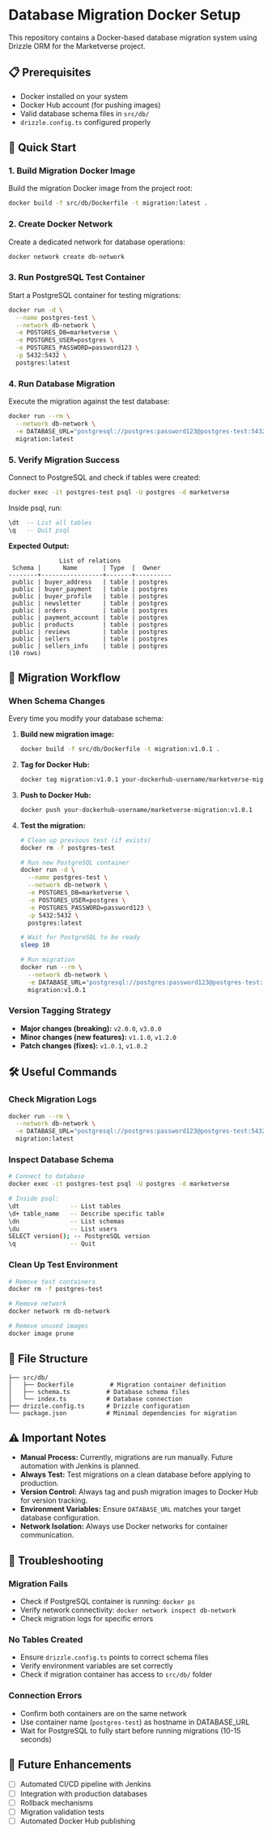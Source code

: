 # Database Migration Docker Setup

This repository contains a Docker-based database migration system using Drizzle ORM for the Marketverse project.

## 📋 Prerequisites

- Docker installed on your system
- Docker Hub account (for pushing images)
- Valid database schema files in `src/db/`
- `drizzle.config.ts` configured properly

## 🚀 Quick Start

### 1. Build Migration Docker Image

Build the migration Docker image from the project root:

```bash
docker build -f src/db/Dockerfile -t migration:latest .
```

### 2. Create Docker Network

Create a dedicated network for database operations:

```bash
docker network create db-network
```

### 3. Run PostgreSQL Test Container

Start a PostgreSQL container for testing migrations:

```bash
docker run -d \
  --name postgres-test \
  --network db-network \
  -e POSTGRES_DB=marketverse \
  -e POSTGRES_USER=postgres \
  -e POSTGRES_PASSWORD=password123 \
  -p 5432:5432 \
  postgres:latest
```

### 4. Run Database Migration

Execute the migration against the test database:

```bash
docker run --rm \
  --network db-network \
  -e DATABASE_URL="postgresql://postgres:password123@postgres-test:5432/marketverse" \
  migration:latest
```

### 5. Verify Migration Success

Connect to PostgreSQL and check if tables were created:

```bash
docker exec -it postgres-test psql -U postgres -d marketverse
```

Inside psql, run:

```sql
\dt  -- List all tables
\q   -- Quit psql
```

**Expected Output:**

```
              List of relations
 Schema |      Name       | Type  |  Owner
--------+-----------------+-------+----------
 public | buyer_address   | table | postgres
 public | buyer_payment   | table | postgres
 public | buyer_profile   | table | postgres
 public | newsletter      | table | postgres
 public | orders          | table | postgres
 public | payment_account | table | postgres
 public | products        | table | postgres
 public | reviews         | table | postgres
 public | sellers         | table | postgres
 public | sellers_info    | table | postgres
(10 rows)
```

## 🔄 Migration Workflow

### When Schema Changes

Every time you modify your database schema:

1. **Build new migration image:**

   ```bash
   docker build -f src/db/Dockerfile -t migration:v1.0.1 .
   ```

2. **Tag for Docker Hub:**

   ```bash
   docker tag migration:v1.0.1 your-dockerhub-username/marketverse-migration:v1.0.1
   ```

3. **Push to Docker Hub:**

   ```bash
   docker push your-dockerhub-username/marketverse-migration:v1.0.1
   ```

4. **Test the migration:**

   ```bash
   # Clean up previous test (if exists)
   docker rm -f postgres-test

   # Run new PostgreSQL container
   docker run -d \
     --name postgres-test \
     --network db-network \
     -e POSTGRES_DB=marketverse \
     -e POSTGRES_USER=postgres \
     -e POSTGRES_PASSWORD=password123 \
     -p 5432:5432 \
     postgres:latest

   # Wait for PostgreSQL to be ready
   sleep 10

   # Run migration
   docker run --rm \
     --network db-network \
     -e DATABASE_URL="postgresql://postgres:password123@postgres-test:5432/marketverse" \
     migration:v1.0.1
   ```

### Version Tagging Strategy

- **Major changes (breaking):** `v2.0.0`, `v3.0.0`
- **Minor changes (new features):** `v1.1.0`, `v1.2.0`
- **Patch changes (fixes):** `v1.0.1`, `v1.0.2`

## 🛠️ Useful Commands

### Check Migration Logs

```bash
docker run --rm \
  --network db-network \
  -e DATABASE_URL="postgresql://postgres:password123@postgres-test:5432/marketverse" \
  migration:latest
```

### Inspect Database Schema

```bash
# Connect to database
docker exec -it postgres-test psql -U postgres -d marketverse

# Inside psql:
\dt              -- List tables
\d+ table_name   -- Describe specific table
\dn              -- List schemas
\du              -- List users
SELECT version(); -- PostgreSQL version
\q               -- Quit
```

### Clean Up Test Environment

```bash
# Remove test containers
docker rm -f postgres-test

# Remove network
docker network rm db-network

# Remove unused images
docker image prune
```

## 📁 File Structure

```
├── src/db/
│   ├── Dockerfile          # Migration container definition
│   ├── schema.ts          # Database schema files
│   └── index.ts           # Database connection
├── drizzle.config.ts      # Drizzle configuration
└── package.json           # Minimal dependencies for migration
```

## ⚠️ Important Notes

- **Manual Process:** Currently, migrations are run manually. Future automation with Jenkins is planned.
- **Always Test:** Test migrations on a clean database before applying to production.
- **Version Control:** Always tag and push migration images to Docker Hub for version tracking.
- **Environment Variables:** Ensure `DATABASE_URL` matches your target database configuration.
- **Network Isolation:** Always use Docker networks for container communication.

## 🔧 Troubleshooting

### Migration Fails

- Check if PostgreSQL container is running: `docker ps`
- Verify network connectivity: `docker network inspect db-network`
- Check migration logs for specific errors

### No Tables Created

- Ensure `drizzle.config.ts` points to correct schema files
- Verify environment variables are set correctly
- Check if migration container has access to `src/db/` folder

### Connection Errors

- Confirm both containers are on the same network
- Use container name (`postgres-test`) as hostname in DATABASE_URL
- Wait for PostgreSQL to fully start before running migrations (10-15 seconds)

## 📝 Future Enhancements

- [ ] Automated CI/CD pipeline with Jenkins
- [ ] Integration with production databases
- [ ] Rollback mechanisms
- [ ] Migration validation tests
- [ ] Automated Docker Hub publishing
